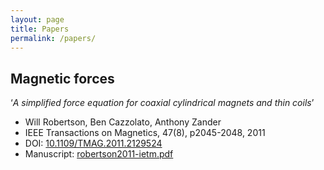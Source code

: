```yaml
---
layout: page
title: Papers
permalink: /papers/
---
```


## Magnetic forces

‘*A simplified force equation for coaxial cylindrical magnets and thin coils*’
  * Will Robertson, Ben Cazzolato, Anthony Zander
  * IEEE Transactions on Magnetics, 47(8), p2045-2048, 2011
  * DOI: [10.1109/TMAG.2011.2129524](https://doi.org/10.1109/TMAG.2011.2129524)
  * Manuscript: [robertson2011-ietm.pdf](papers/robertson2011-ietm.pdf)

